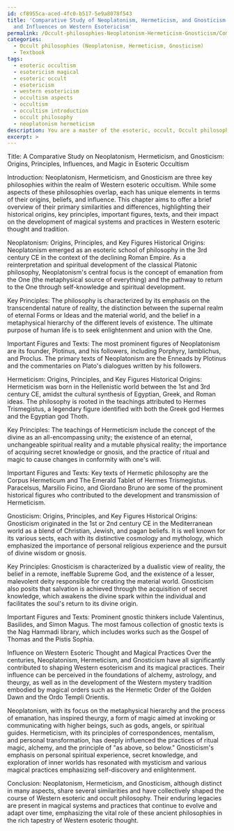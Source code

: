 ```yaml
---
id: cf8955ca-aced-4fc0-b517-5e9a8078f543
title: 'Comparative Study of Neoplatonism, Hermeticism, and Gnosticism: Key Beliefs
  and Influences on Western Esotericism'
permalink: /Occult-philosophies-Neoplatonism-Hermeticism-Gnosticism/Comparative-Study-of-Neoplatonism-Hermeticism-and-Gnosticism-Key-Beliefs-and-Influences-on-Western-E/
categories:
  - Occult philosophies (Neoplatonism, Hermeticism, Gnosticism)
  - Textbook
tags:
  - esoteric occultism
  - esotericism magical
  - esoteric occult
  - esotericism
  - western esotericism
  - occultism aspects
  - occultism
  - occultism introduction
  - occult philosophy
  - neoplatonism hermeticism
description: You are a master of the esoteric, occult, Occult philosophies (Neoplatonism, Hermeticism, Gnosticism) and education, you have written many textbooks on the subject in ways that provide students with rich and deep understanding of the subject. You are being asked to write textbook-like sections on a topic and you do it with full context, explainability, and reliability in accuracy to the true facts of the topic at hand, in a textbook style that a student would easily be able to learn from, in a rich, engaging, and contextual way. Always include relevant context (such as formulas and history), related concepts, and in a way that someone can gain deep insights from.
excerpt: >
---
```

  Title: A Comparative Study on Neoplatonism, Hermeticism, and Gnosticism: Origins, Principles, Influences, and Magic in Esoteric Occultism
  
  Introduction:
  Neoplatonism, Hermeticism, and Gnosticism are three key philosophies within the realm of Western esoteric occultism. While some aspects of these philosophies overlap, each has unique elements in terms of their origins, beliefs, and influence. This chapter aims to offer a brief overview of their primary similarities and differences, highlighting their historical origins, key principles, important figures, texts, and their impact on the development of magical systems and practices in Western esoteric thought and tradition.
  
  Neoplatonism: Origins, Principles, and Key Figures
  Historical Origins: Neoplatonism emerged as an esoteric school of philosophy in the 3rd century CE in the context of the declining Roman Empire. As a reinterpretation and spiritual development of the classical Platonic philosophy, Neoplatonism's central focus is the concept of emanation from the One (the metaphysical source of everything) and the pathway to return to the One through self-knowledge and spiritual development.
  
  Key Principles: The philosophy is characterized by its emphasis on the transcendental nature of reality, the distinction between the supernal realm of eternal Forms or Ideas and the material world, and the belief in a metaphysical hierarchy of the different levels of existence. The ultimate purpose of human life is to seek enlightenment and union with the One.
  
  Important Figures and Texts: The most prominent figures of Neoplatonism are its founder, Plotinus, and his followers, including Porphyry, Iamblichus, and Proclus. The primary texts of Neoplatonism are the Enneads by Plotinus and the commentaries on Plato's dialogues written by his followers.
  
  Hermeticism: Origins, Principles, and Key Figures
  Historical Origins: Hermeticism was born in the Hellenistic world between the 1st and 3rd century CE, amidst the cultural synthesis of Egyptian, Greek, and Roman ideas. The philosophy is rooted in the teachings attributed to Hermes Trismegistus, a legendary figure identified with both the Greek god Hermes and the Egyptian god Thoth.
  
  Key Principles: The teachings of Hermeticism include the concept of the divine as an all-encompassing unity; the existence of an eternal, unchangeable spiritual reality and a mutable physical reality; the importance of acquiring secret knowledge or gnosis, and the practice of ritual and magic to cause changes in conformity with one's will.
  
  Important Figures and Texts: Key texts of Hermetic philosophy are the Corpus Hermeticum and The Emerald Tablet of Hermes Trismegistus. Paracelsus, Marsilio Ficino, and Giordano Bruno are some of the prominent historical figures who contributed to the development and transmission of Hermeticism.
  
  Gnosticism: Origins, Principles, and Key Figures
  Historical Origins: Gnosticism originated in the 1st or 2nd century CE in the Mediterranean world as a blend of Christian, Jewish, and pagan beliefs. It is well known for its various sects, each with its distinctive cosmology and mythology, which emphasized the importance of personal religious experience and the pursuit of divine wisdom or gnosis.
  
  Key Principles: Gnosticism is characterized by a dualistic view of reality, the belief in a remote, ineffable Supreme God, and the existence of a lesser, malevolent deity responsible for creating the material world. Gnosticism also posits that salvation is achieved through the acquisition of secret knowledge, which awakens the divine spark within the individual and facilitates the soul's return to its divine origin.
  
  Important Figures and Texts: Prominent gnostic thinkers include Valentinus, Basilides, and Simon Magus. The most famous collection of gnostic texts is the Nag Hammadi library, which includes works such as the Gospel of Thomas and the Pistis Sophia.
  
  Influence on Western Esoteric Thought and Magical Practices
  Over the centuries, Neoplatonism, Hermeticism, and Gnosticism have all significantly contributed to shaping Western esotericism and its magical practices. Their influence can be perceived in the foundations of alchemy, astrology, and theurgy, as well as in the development of the Western mystery tradition embodied by magical orders such as the Hermetic Order of the Golden Dawn and the Ordo Templi Orientis.
  
  Neoplatonism, with its focus on the metaphysical hierarchy and the process of emanation, has inspired theurgy, a form of magic aimed at invoking or communicating with higher beings, such as gods, angels, or spiritual guides. Hermeticism, with its principles of correspondences, mentalism, and personal transformation, has deeply influenced the practices of ritual magic, alchemy, and the principle of "as above, so below." Gnosticism's emphasis on personal spiritual experience, secret knowledge, and exploration of inner worlds has resonated with mysticism and various magical practices emphasizing self-discovery and enlightenment.
  
  Conclusion:
  Neoplatonism, Hermeticism, and Gnosticism, although distinct in many aspects, share several similarities and have collectively shaped the course of Western esoteric and occult philosophy. Their enduring legacies are present in magical systems and practices that continue to evolve and adapt over time, emphasizing the vital role of these ancient philosophies in the rich tapestry of Western esoteric thought.
